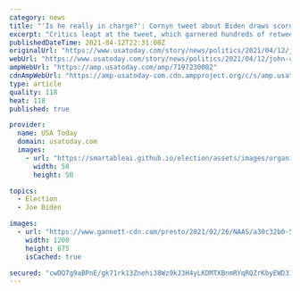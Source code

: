 ```yaml
---
category: news
title: "'Is he really in charge?': Cornyn tweet about Biden draws scorn, White House response"
excerpt: "Critics leapt at the tweet, which garnered hundreds of retweets, likes and replies by Monday afternoon and a response from the White House."
publishedDateTime: 2021-04-12T22:31:00Z
originalUrl: "https://www.usatoday.com/story/news/politics/2021/04/12/john-cornyn-twitter-biden-2020-election-white-house-response/7197230002/"
webUrl: "https://www.usatoday.com/story/news/politics/2021/04/12/john-cornyn-twitter-biden-2020-election-white-house-response/7197230002/"
ampWebUrl: "https://amp.usatoday.com/amp/7197230002"
cdnAmpWebUrl: "https://amp-usatoday-com.cdn.ampproject.org/c/s/amp.usatoday.com/amp/7197230002"
type: article
quality: 118
heat: 118
published: true

provider:
  name: USA Today
  domain: usatoday.com
  images:
    - url: "https://smartableai.github.io/election/assets/images/organizations/usatoday.com-50x50.jpg"
      width: 50
      height: 50

topics:
  - Election
  - Joe Biden

images:
  - url: "https://www.gannett-cdn.com/presto/2021/02/26/NAAS/a30c32b0-58c3-4c51-a961-fd83f61cdbdc-Biden_Cabinet.jpg?auto=webp&crop=4750,2672,x0,y0&format=pjpg&width=1200"
    width: 1200
    height: 675
    isCached: true

secured: "cwDQ7g9aBPnE/gk71rk13Znehi38Wz9kJ3H4yLKDMTXBnmRYqRQZrKbyEWD31yLC9Nrgpxakoe8MufRZJ+9rtt+s19wDz8cMnk/wfQxnMrpfQAjbm0kisvg76b5zchdwn/zhnjOqFqwhWKKm29I/kYlHlZUdY8NT6fZ7ysg0/gpJjr5PK+6+z+jDERf8GeO6L7oRHkpskxXpMear+zgZ3clv835u9mYa8obp7vC9+X57fthtTrpCmM2TegXBgbnFJDKS+zaCvT+TBtgTCjV+Z4R6GUXBW+X7sONaXK2YGWWPb3t08pIAMqHtC0MXfqztl3N5AVXwfhjQ2aCX1rTkeKZmU3YOWHATTV7O/okFd9w=;rHdxcXCBZ4dBafNpoluogg=="
---
```


